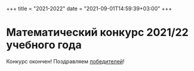 +++
title = "2021-2022"
date = "2021-09-01T14:59:39+03:00"
+++
# Математический конкурс 2021/22 учебного года

Конкурс окончен! Поздравляем [победителей](../winners/2021-2022.pdf)!
